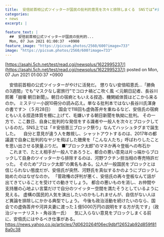 ```yaml
---
title:  安倍前首相公式ツイッターが国民の批判的意見を次々と排除しまくる　SNSでは“#安倍晋三ブロック祭り”とハッシュタグが！  
categories:
- news
excerpt: |
  
feature_text: |
  ##  安倍前首相公式ツイッターが国民の批判的...
  Mon, 07 Jun 2021 01:00:37  +0900
feature_image: "https://picsum.photos/2560/600?image=733"
image: "https://picsum.photos/2560/600?image=733"
---
```


[https://asahi.5ch.net/test/read.cgi/newsplus/1622995237/](https://asahi.5ch.net/test/read.cgi/newsplus/1622995237/)
posted on Mon, 07 Jun 2021 01:00:37  +0900

<!--more-->

　安倍前首相の公式ツイッターがやけに活発だ。 懲りない安倍昭恵氏…「勝負の3週間」でも“マスクなし密旅行”でコロナ禍どこ吹く風 ＜元朝日記者、長谷川熙著「崩壊 朝日新聞」。朝日の宿痾ともいえる捏造、機関紙体質はどこから来るのか。 ミステリー小説10冊分の読み応え。単なる批判本ではない長谷川氏渾身の書です＞（５月28日） 　国会で118回も虚偽答弁を重ねるなど、安倍氏の宿痾ともいえる捏造体質を棚に上げて、毛嫌いする朝日新聞を執拗に批判。 その一方で、ここ数日、自身に批判的な発信をする識者や一般人を次々とブロックしているのだ。SNS上では「＃安倍晋三ブロック祭り」なんてハッシュタグまで誕生した。 　自分と意見が違う人を敵視し、シャットアウトするのは、2017年の都議選で自身に批判的なヤジを飛ばした聴衆を「こんな人たち」呼ばわりしたことを思い出させる狭量ぶりだ。 ■“ブロック太郎”のマネか再々登板への布石か 　これまで、たとえ相手が一般人であろうと、都合の悪い意見は片っ端からブロックして自身のツイッターから排除するのは、河野ワクチン担当相の専売特許だった。 そのため“ブロック太郎”の異名もある。公人が一般国民をブロックとは信じられない態度だが、安倍氏が突然、河野氏を真似するかのようにブロックし始めたのはなぜなのか。 「菅政権の評判が悪く、安倍氏の再々登板なんて話が出てきていることを受けての動きでしょう。 都合の悪いものを消し、お仲間や支持層の心地よい言葉だけで自分のツイッター空間を満たそうとしているように見える。 虚構の国民的人気を演出したいのかもしれませんが、自信がない人ほど異論を排除しにかかる典型でしょう。 今後も政治活動を続けたいのなら、国会での虚偽答弁や河井夫妻に渡った１億5000万円の説明をする方が先です」（政治ジャーナリスト・角谷浩一氏） 　気に入らない意見をブロックしまくる前に、安倍氏にはやるべき仕事がある。 https://news.yahoo.co.jp/articles/7d0620264f06ec9dbf12652ab92d859f818a0c38
